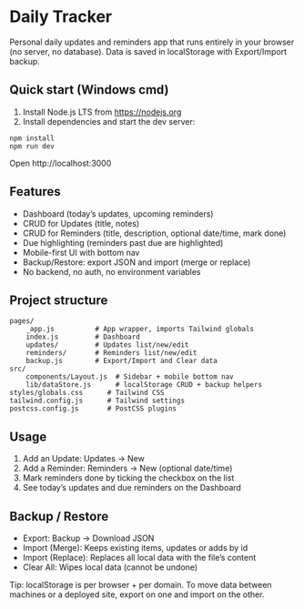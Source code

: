 # Daily Tracker

Personal daily updates and reminders app that runs entirely in your browser (no server, no database). Data is saved in localStorage with Export/Import backup.

## Quick start (Windows cmd)

1) Install Node.js LTS from https://nodejs.org
2) Install dependencies and start the dev server:

```
npm install
npm run dev
```

Open http://localhost:3000

## Features
- Dashboard (today’s updates, upcoming reminders)
- CRUD for Updates (title, notes)
- CRUD for Reminders (title, description, optional date/time, mark done)
- Due highlighting (reminders past due are highlighted)
- Mobile-first UI with bottom nav
- Backup/Restore: export JSON and import (merge or replace)
- No backend, no auth, no environment variables

## Project structure

```
pages/
	_app.js          # App wrapper, imports Tailwind globals
	index.js         # Dashboard
	updates/         # Updates list/new/edit
	reminders/       # Reminders list/new/edit
	backup.js        # Export/Import and Clear data
src/
	components/Layout.js  # Sidebar + mobile bottom nav
	lib/dataStore.js      # localStorage CRUD + backup helpers
styles/globals.css      # Tailwind CSS
tailwind.config.js      # Tailwind settings
postcss.config.js       # PostCSS plugins
```

## Usage
1) Add an Update: Updates → New
2) Add a Reminder: Reminders → New (optional date/time)
3) Mark reminders done by ticking the checkbox on the list
4) See today’s updates and due reminders on the Dashboard

## Backup / Restore
- Export: Backup → Download JSON
- Import (Merge): Keeps existing items, updates or adds by id
- Import (Replace): Replaces all local data with the file’s content
- Clear All: Wipes local data (cannot be undone)

Tip: localStorage is per browser + per domain. To move data between machines or a deployed site, export on one and import on the other.


